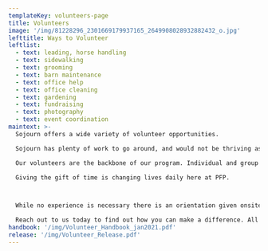 ```yaml
---
templateKey: volunteers-page
title: Volunteers
image: '/img/81228296_2301669179937165_2649908028932882432_o.jpg'
lefttitle: Ways to Volunteer
leftlist:
  - text: leading, horse handling
  - text: sidewalking
  - text: grooming
  - text: barn maintenance
  - text: office help
  - text: office cleaning
  - text: gardening
  - text: fundraising
  - text: photography
  - text: event coordination
maintext: >-
  Sojourn offers a wide var​iety of volunteer opportunities. 

  Sojourn has plenty of work to go around, and would not be thriving as it is today if not for the volunteers who help with lessons, care for and prep horses, and keep the place running.

  Our volunteers are the backbone of our program. Individual and group training and education is available and encouraged.

  Giving the gift of time is changing lives daily here at PFP.



  While no experience is necessary there is an orientation given onsite for the safety of our riders.

  Reach out to us today to find out how you can make a difference. All inquiries go to info@sojourntrc.org.
handbook: '/img/Volunteer_Handbook_jan2021.pdf'
release: '/img/Volunteer_Release.pdf'
---
```

